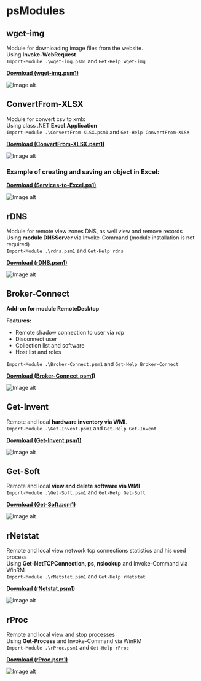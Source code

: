 # psModules

## wget-img
Module for downloading image files from the website. \
Using **Invoke-WebRequest** \
`Import-Module .\wget-img.psm1` and `Get-Help wget-img`

**[Download (wget-img.psm1)](https://github.com/Lifailon/psModules/blob/rsa/wget-img/wget-img.psm1)**

![Image alt](https://github.com/Lifailon/psModules/blob/rsa/wget-img/Example.jpg)

## ConvertFrom-XLSX
Module for convert csv to xmlx \
Using class .NET **Excel.Application** \
`Import-Module .\ConvertFrom-XLSX.psm1` and `Get-Help ConvertFrom-XLSX`

**[Download (ConvertFrom-XLSX.psm1)](https://github.com/Lifailon/psModules/blob/rsa/ConvertFrom-XLSX/ConvertFrom-XLSX.psm1)**

![Image alt](https://github.com/Lifailon/psModules/blob/rsa/ConvertFrom-XLSX/Screen/ConvertFrom-XLSX.jpg)

### Example of creating and saving an object in Excel:

**[Download (Services-to-Excel.ps1)](https://github.com/Lifailon/psModules/blob/rsa/ConvertFrom-XLSX/Services-to-Excel.ps1)**

![Image alt](https://github.com/Lifailon/psModules/blob/rsa/ConvertFrom-XLSX/Screen/Services-to-Excel.jpg)

## rDNS
Module for remote view zones DNS, as well view and remove records \
Using **module DNSServer** via Invoke-Command (module installation is not required) \
`Import-Module .\rdns.psm1` and `Get-Help rdns`

**[Download (rDNS.psm1)](https://github.com/Lifailon/psModules/blob/rsa/rDNS/rDNS.psm1)**

![Image alt](https://github.com/Lifailon/psModules/blob/rsa/rDNS/Example.jpg)

## Broker-Connect
**Add-on for module RemoteDesktop**

**Features:**
* Remote shadow connection to user via rdp
* Disconnect user
* Collection list and software
* Host list and roles

`Import-Module .\Broker-Connect.psm1` and `Get-Help Broker-Connect`

**[Download (Broker-Connect.psm1)](https://github.com/Lifailon/psModules/blob/rsa/Broker-Connect/Broker-Connect.psm1)**

![Image alt](https://github.com/Lifailon/psModules/blob/rsa/Broker-Connect/Example.jpg)

## Get-Invent
Remote and local **hardware inventory via WMI**. \
`Import-Module .\Get-Invent.psm1` and `Get-Help Get-Invent`

**[Download (Get-Invent.psm1)](https://github.com/Lifailon/psModules/blob/rsa/Get-Invent/Get-Invent.psm1)**

![Image alt](https://github.com/Lifailon/psModules/blob/rsa/Get-Invent/Example.jpg)

## Get-Soft
Remote and local **view and delete software via WMI** \
`Import-Module .\Get-Soft.psm1` and `Get-Help Get-Soft`

**[Download (Get-Soft.psm1)](https://github.com/Lifailon/psModules/blob/rsa/Get-Soft/Get-Soft.psm1)**

![Image alt](https://github.com/Lifailon/psModules/blob/rsa/Get-Soft/Example.jpg)

## rNetstat
Remote and local view network tcp connections statistics and his used process \
Using **Get-NetTCPConnection, ps, nslookup** and Invoke-Command via WinRM \
`Import-Module .\rNetstat.psm1` and `Get-Help rNetstat`

**[Download (rNetstat.psm1)](https://github.com/Lifailon/psModules/blob/rsa/rNetstat/rNetstat.psm1)**

![Image alt](https://github.com/Lifailon/psModules/blob/rsa/rNetstat/Example.jpg)

## rProc
Remote and local view and stop processes \
Using **Get-Process** and Invoke-Command via WinRM \
`Import-Module .\rProc.psm1` and `Get-Help rProc`

**[Download (rProc.psm1)](https://github.com/Lifailon/psModules/blob/rsa/rProc/rProc.psm1)**

![Image alt](https://github.com/Lifailon/psModules/blob/rsa/rProc/Example.jpg)
